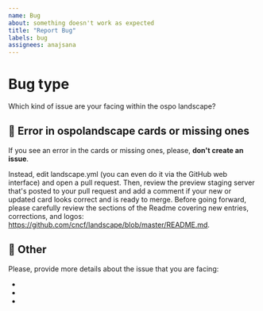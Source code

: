 ```yaml
---
name: Bug
about: something doesn't work as expected
title: "Report Bug"
labels: bug
assignees: anajsana
---
```

 # Bug type
 
Which kind of issue are your facing within the ospo landscape?
 
## 🐛 Error in ospolandscape cards or missing ones


If you see an error in the cards or missing ones, please, **don't create an issue**. 

Instead, edit landscape.yml (you can even do it via the GitHub web interface) and open a pull request. 
Then, review the preview staging server that's posted to your pull request and add a comment if your new or updated card looks correct and is ready to merge. 
Before going forward, please carefully review the sections of the Readme covering new entries, corrections, and logos: https://github.com/cncf/landscape/blob/master/README.md.

## 🐛 Other

Please, provide more details about the issue that you are facing:

-
-
-
